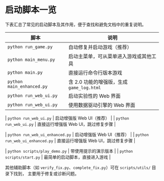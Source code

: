 # 启动脚本一览

下表汇总了常见的启动脚本及其作用，便于查找和避免文档中的重复说明。

| 脚本 | 说明 |
| ---- | ---- |
| `python run_game.py` | 自动修复并启动游戏（推荐） |
| `python main_menu.py` | 启动主菜单，可从菜单进入游戏或其他工具 |
| `python main.py` | 直接运行命令行版本游戏 |
| `python main_enhanced.py` | 含 2.0 功能的增强版，生成 `game_log.html` |
| `python run_web_ui.py` | 启动实验性的 Web 界面 |
| `python run_web_ui.py` | 使用数据驱动引擎的 Web 界面 |
 
| `python run_web_ui.py` | 启动增强版 Web UI（推荐） |
| `python run_web_ui.py` | 直接运行增强版 Web UI，跳过修复步骤 |
 
| `python run_web_ui_enhanced.py` | 启动增强版 Web UI（推荐） |
| `python run_web_ui_enhanced.py` | 直接运行增强版 Web UI，跳过修复步骤 |
 
| `python scripts/play_demo.py` | 带使用提示的演示版本 |
| `python scripts/start.py` | 最简单的启动脚本，直接进入游戏 |

其他辅助脚本（如 `verify_fix.py`、`complete_fix.py`）可在 `scripts/utils/` 目录下找到，
主要用于修复或诊断问题。

